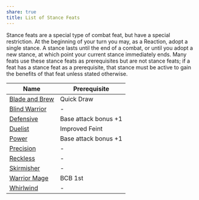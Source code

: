 ```yaml
---
share: true
title: List of Stance Feats
---
```


Stance feats are a special type of combat feat, but have a special restriction. At the beginning of your turn you may, as a Reaction, adopt a single stance. A stance lasts until the end of a combat, or until you adopt a new stance, at which point your current stance immediately ends. Many feats use these stance feats as prerequisites but are not stance feats; if a feat has a stance feat as a prerequisite, that stance must be active to gain the benefits of that feat unless stated otherwise.

| Name                                                             | Prerequisite         |
| ---------------------------------------------------------------- | -------------------- |
| [Blade and Brew](Feats/List%20of%20Stance%20Feats/Blade%20and%20Brew.md.md) | Quick Draw           |
| [Blind Warrior](Feats/List%20of%20Stance%20Feats/Blind%20Warrior.md.md)   | \-                   |
| [Defensive](Feats/List%20of%20Stance%20Feats/Defensive.md.md)           | Base attack bonus +1 |
| [Duelist](Feats/List%20of%20Stance%20Feats/Duelist.md.md)               | Improved Feint       |
| [Power](Feats/List%20of%20Stance%20Feats/Power.md.md)                   | Base attack bonus +1 |
| [Precision](Feats/List%20of%20Stance%20Feats/Precision.md.md)           | \-                   |
| [Reckless](Feats/List%20of%20Stance%20Feats/Reckless.md.md)             | \-                   |
| [Skirmisher](Feats/List%20of%20Stance%20Feats/Skirmisher.md.md)         | \-                   |
| [Warrior Mage](Feats/List%20of%20Stance%20Feats/Warrior%20Mage.md.md)     | BCB 1st              |
| [Whirlwind](Feats/List%20of%20Stance%20Feats/Whirlwind.md.md)           | \-                   |
